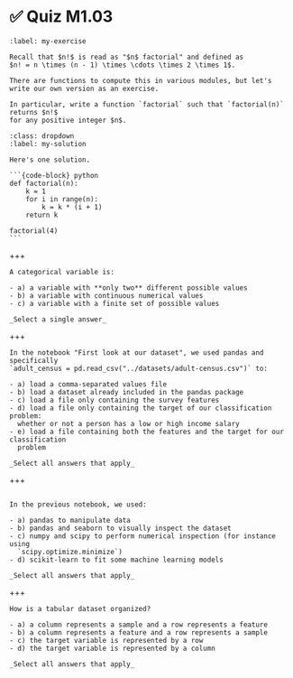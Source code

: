 # ✅ Quiz M1.03

```{exercise}
:label: my-exercise

Recall that $n!$ is read as "$n$ factorial" and defined as
$n! = n \times (n - 1) \times \cdots \times 2 \times 1$.

There are functions to compute this in various modules, but let's
write our own version as an exercise.

In particular, write a function `factorial` such that `factorial(n)` returns $n!$
for any positive integer $n$.
```

````{solution} my-exercise
:class: dropdown
:label: my-solution

Here's one solution.

```{code-block} python
def factorial(n):
    k = 1
    for i in range(n):
        k = k * (i + 1)
    return k

factorial(4)
```
````

+++

```{admonition} Question
A categorical variable is:

- a) a variable with **only two** different possible values
- b) a variable with continuous numerical values
- c) a variable with a finite set of possible values

_Select a single answer_
```

+++

```{admonition} Question
In the notebook "First look at our dataset", we used pandas and specifically
`adult_census = pd.read_csv("../datasets/adult-census.csv")` to:

- a) load a comma-separated values file
- b) load a dataset already included in the pandas package
- c) load a file only containing the survey features
- d) load a file only containing the target of our classification problem:
  whether or not a person has a low or high income salary
- e) load a file containing both the features and the target for our classification
  problem

_Select all answers that apply_
```

+++

```{admonition} Question

In the previous notebook, we used:

- a) pandas to manipulate data
- b) pandas and seaborn to visually inspect the dataset
- c) numpy and scipy to perform numerical inspection (for instance using
  `scipy.optimize.minimize`)
- d) scikit-learn to fit some machine learning models

_Select all answers that apply_
```

+++

```{admonition} Question
How is a tabular dataset organized?

- a) a column represents a sample and a row represents a feature
- b) a column represents a feature and a row represents a sample
- c) the target variable is represented by a row
- d) the target variable is represented by a column

_Select all answers that apply_
```
